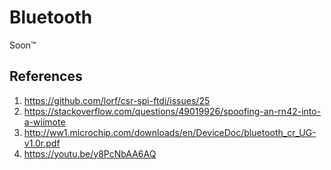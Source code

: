 # Bluetooth

Soon&trade;

## References

1. <https://github.com/lorf/csr-spi-ftdi/issues/25>
2. <https://stackoverflow.com/questions/49019926/spoofing-an-rn42-into-a-wiimote>
3. <http://ww1.microchip.com/downloads/en/DeviceDoc/bluetooth_cr_UG-v1.0r.pdf>
4. <https://youtu.be/y8PcNbAA6AQ>
